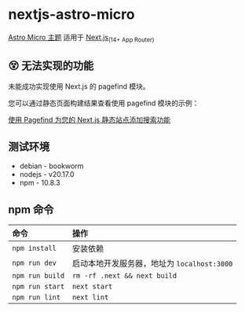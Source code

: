 # nextjs-astro-micro

[Astro Micro 主题](https://github.com/trevortylerlee/astro-micro) 适用于 [Next.js](https://nextjs.org/)<sub>(14+ App Router)</sub>

## 😵 无法实现的功能

未能成功实现使用 Next.js 的 pagefind 模块。

您可以通过静态页面构建结果查看使用 pagefind 模块的示例：

[使用 Pagefind 为您的 Next.js 静态站点添加搜索功能](https://www.petemillspaugh.com/nextjs-search-with-pagefind)

## 测试环境

- debian - bookworm
- nodejs - v20.17.0
- npm - 10.8.3

## npm 命令

| 命令                   | 操作                                               |
| :--------------------- | :------------------------------------------------- |
| `npm install`          | 安装依赖                                           |
| `npm run dev`          | 启动本地开发服务器，地址为 `localhost:3000`        |
| `npm run build`        | `rm -rf .next && next build`                       |
| `npm run start`        | `next start`                                       |
| `npm run lint`         | `next lint`                                        |

